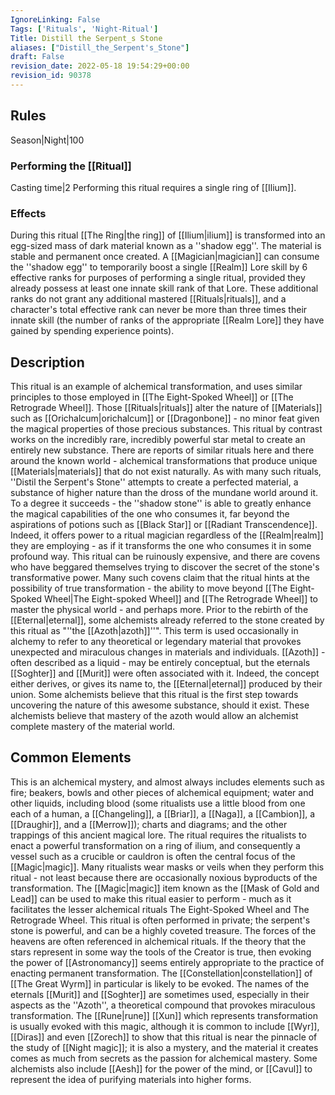 ```yaml
---
IgnoreLinking: False
Tags: ['Rituals', 'Night-Ritual']
Title: Distill the Serpent_s Stone
aliases: ["Distill_the_Serpent's_Stone"]
draft: False
revision_date: 2022-05-18 19:54:29+00:00
revision_id: 90378
---
```


## Rules
Season|Night|100
### Performing the [[Ritual]]
Casting time|2 Performing this ritual requires a single ring of [[Ilium]].
### Effects
During this ritual [[The Ring|the ring]] of [[Ilium|ilium]] is transformed into an egg-sized mass of dark material known as a ''shadow egg''.
The material is stable and permanent once created. A [[Magician|magician]] can consume the ''shadow egg'' to temporarily boost a single [[Realm]] Lore skill by 6 effective ranks for purposes of performing a single ritual, provided they already possess at least one innate skill rank of that Lore. These additional ranks do not grant any additional mastered [[Rituals|rituals]], and a character's total effective rank can never be more than three times their innate skill (the number of ranks of the appropriate [[Realm Lore]] they have gained by spending experience points).
## Description
This ritual is an example of alchemical transformation, and uses similar principles to those employed in [[The Eight-Spoked Wheel]] or [[The Retrograde Wheel]]. Those [[Rituals|rituals]] alter the nature of [[Materials]] such as [[Orichalcum|orichalcum]] or [[Dragonbone]] - no minor feat given the magical properties of those precious substances. This ritual by contrast works on the incredibly rare, incredibly powerful star metal to create an entirely new substance. There are reports of similar rituals here and there around the known world - alchemical transformations that produce unique [[Materials|materials]] that do not exist naturally.
As with many such rituals, ''Distil the Serpent's Stone'' attempts to create a perfected material, a substance of higher nature than the dross of the mundane world around it. To a degree it succeeds - the ''shadow stone'' is able to greatly enhance the magical capabilities of the one who consumes it, far beyond the aspirations of potions such as [[Black Star]] or [[Radiant Transcendence]]. Indeed, it offers power to a ritual magician regardless of the [[Realm|realm]] they are employing - as if it transforms the one who consumes it in some profound way. 
This ritual can be ruinously expensive, and there are covens who have beggared themselves trying to discover the secret of the stone's transformative power. Many such covens claim that the ritual hints at the possibility of true transformation - the ability to move beyond [[The Eight-Spoked Wheel|The Eight-spoked Wheel]] and [[The Retrograde Wheel]] to master the physical world - and perhaps more.
Prior to the rebirth of the [[Eternal|eternal]], some alchemists already referred to the stone created by this ritual as "''the [[Azoth|azoth]]''". This term is used occasionally in alchemy to refer to any theoretical or legendary material that provokes unexpected and miraculous changes in materials and individuals. [[Azoth]] - often described as a liquid - may be entirely conceptual, but the eternals [[Soghter]] and [[Murit]] were often associated with it. Indeed, the concept either derives, or gives its name to, the [[Eternal|eternal]] produced by their union. Some alchemists believe that this ritual is the first step towards uncovering the nature of this awesome substance, should it exist. These alchemists believe that mastery of the azoth would allow an alchemist complete mastery of the material world.
## Common Elements
This is an alchemical mystery, and almost always includes elements such as fire; beakers, bowls and other pieces of alchemical equipment; water and other liquids, including blood (some ritualists use a little blood from one each of a human, a [[Changeling]], a [[Briar]], a [[Naga]], a [[Cambion]], a [[Draughir]], and a [[Merrow]]); charts and diagrams; and the other trappings of this ancient magical lore. The ritual requires the ritualists to enact a powerful transformation on a ring of ilium, and consequently a vessel such as a crucible or cauldron is often the central focus of the [[Magic|magic]].
Many ritualists wear masks or veils when they perform this ritual - not least because there are occasionally noxious byproducts of the transformation. The [[Magic|magic]] item known as the [[Mask of Gold and Lead]] can be used to make this ritual easier to perform - much as it facilitates the lesser alchemical rituals The Eight-Spoked Wheel and The Retrograde Wheel. This ritual is often performed in private; the serpent's stone is powerful, and can be a highly coveted treasure.
The forces of the heavens are often referenced in alchemical rituals. If the theory that the stars represent in some way the tools of the Creator is true, then evoking the power of [[Astronomancy]] seems entirely appropriate to the practice of enacting permanent transformation. The [[Constellation|constellation]] of [[The Great Wyrm]] in particular is likely to be evoked. The names of the eternals [[Murit]] and [[Soghter]] are sometimes used, especially in their aspects as the ''Azoth'', a theoretical compound that provokes miraculous transformation.
The [[Rune|rune]] [[Xun]] which represents transformation is usually evoked with this magic, although it is common to include [[Wyr]], [[Diras]] and even [[Zorech]] to show that this ritual is near the pinnacle of the study of [[Night magic]]; it is also a mystery, and the material it creates comes as much from secrets as the passion for alchemical mastery. Some alchemists also include [[Aesh]] for the power of the mind, or [[Cavul]] to represent the idea of purifying materials into higher forms.